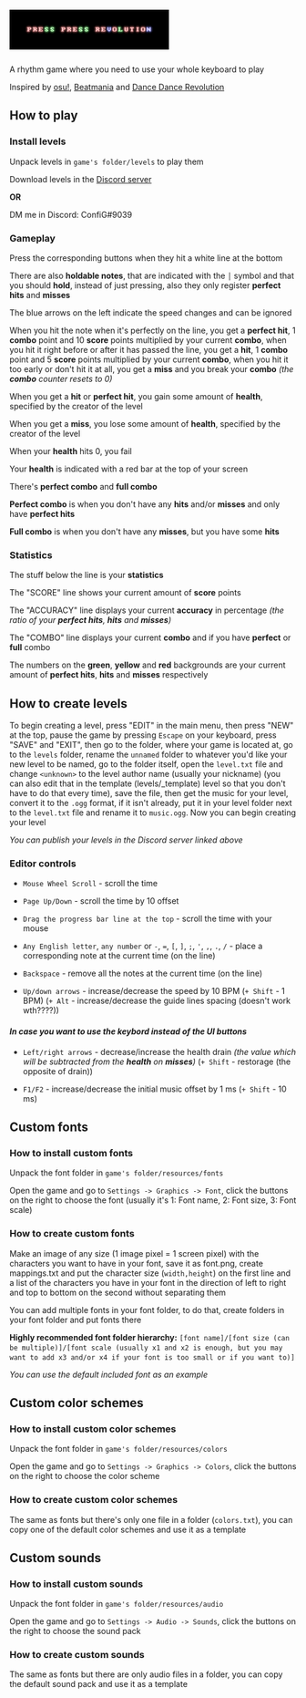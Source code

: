# ![Press Press Revolution](banner.png)
A rhythm game where you need to use your whole keyboard to play

Inspired by [osu!](https://osu.ppy.sh), [Beatmania](https://en.wikipedia.org/wiki/Beatmania) and [Dance Dance Revolution](https://en.wikipedia.org/wiki/Dance_Dance_Revolution)


## How to play
### Install levels
Unpack levels in `game's folder/levels` to play them

Download levels in the [Discord server](https://discord.gg/AuYUVs5)

**OR**

DM me in Discord: ConfiG#9039

### Gameplay
Press the corresponding buttons when they hit a white line at the bottom

There are also **holdable notes**, that are indicated with the `│` symbol and that you should **hold**, instead of just pressing,
also they only register **perfect hits** and **misses**

The blue arrows on the left indicate the speed changes and can be ignored

When you hit the note when it's perfectly on the line, you get a **perfect hit**, 1 **combo** point and 10 **score** points multiplied by your current **combo**,
 when you hit it right before or after it has passed the line, you get a **hit**, 1 **combo** point and 5 **score** points multiplied by your current **combo**,
 when you hit it too early or don't hit it at all, you get a **miss** and you break your **combo** *(the **combo** counter resets to 0)*
 
When you get a **hit** or **perfect hit**, you gain some amount of **health**, specified by the creator of the level

When you get a **miss**, you lose some amount of **health**, specified by the creator of the level

When your **health** hits 0, you fail

Your **health** is indicated with a red bar at the top of your screen

There's **perfect combo** and **full combo**

**Perfect combo** is when you don't have any **hits** and/or **misses** and only have **perfect hits**

**Full combo** is when you don't have any **misses**, but you have some **hits**

### Statistics
The stuff below the line is your **statistics**

The "SCORE" line shows your current amount of **score** points

The "ACCURACY" line displays your current **accuracy** in percentage *(the ratio of your **perfect hits**, **hits** and **misses**)*

The "COMBO" line displays your current **combo** and if you have **perfect** or **full** combo

The numbers on the **green**, **yellow** and **red** backgrounds are your current amount of **perfect hits**, **hits** and **misses** respectively

## How to create levels
To begin creating a level, press "EDIT" in the main menu, then press "NEW" at the top,
pause the game by pressing `Escape` on your keyboard, press "SAVE" and "EXIT",
then go to the folder, where your game is located at, go to the `levels` folder,
rename the `unnamed` folder to whatever you'd like your new level to be named,
go to the folder itself, open the `level.txt` file and change `<unknown>` to the level author name (usually your nickname) 
(you can also edit that in the template (levels/\_template) level so that you don't have to do that every time), save the file,
then get the music for your level, convert it to the `.ogg` format, if it isn't already,
put it in your level folder next to the `level.txt` file and rename it to `music.ogg`.
Now you can begin creating your level

*You can publish your levels in the Discord server linked above*

### Editor controls
- `Mouse Wheel Scroll` - scroll the time

- `Page Up/Down` - scroll the time by 10 offset

- `Drag the progress bar line at the top` - scroll the time with your mouse

- `Any English letter`, `any number` or `-`, `=`, `[`, `]`, `;`, `'`, `,`, `.`, `/` - place a corresponding note at the current time (on the line)

- `Backspace` - remove all the notes at the current time (on the line)

- `Up/down arrows` - increase/decrease the speed by 10 BPM (`+ Shift` - 1 BPM) (`+ Alt` - increase/decrease the guide lines spacing (doesn't work wth????))

#### _In case you want to use the keybord instead of the UI buttons_
- `Left/right arrows` - decrease/increase the health drain *(the value which will be subtracted from the **health** on **misses**)* (`+ Shift` - restorage (the opposite of drain))

- `F1/F2` - increase/decrease the initial music offset by 1 ms (`+ Shift` - 10 ms)

## Custom fonts
### How to install custom fonts
Unpack the font folder in `game's folder/resources/fonts`

Open the game and go to `Settings -> Graphics -> Font`, click the buttons on the right to choose the font (usually it's 1: Font name, 2: Font size, 3: Font scale)

### How to create custom fonts
Make an image of any size (1 image pixel = 1 screen pixel) with the characters you want to have in your font, save it as font.png, create mappings.txt and put the character size (`width,height`) on the first line and a list of the characters you have in your font in the direction of left to right and top to bottom on the second without separating them

You can add multiple fonts in your font folder, to do that, create folders in your font folder and put fonts there

**Highly recommended font folder hierarchy:** `[font name]/[font size (can be multiple)]/[font scale (usually x1 and x2 is enough, but you may want to add x3 and/or x4 if your font is too small or if you want to)]`

*You can use the default included font as an example*

## Custom color schemes
### How to install custom color schemes
Unpack the font folder in `game's folder/resources/colors`

Open the game and go to `Settings -> Graphics -> Colors`, click the buttons on the right to choose the color scheme

### How to create custom color schemes
The same as fonts but there's only one file in a folder (`colors.txt`), you can copy one of the default color schemes and use it as a template

## Custom sounds
### How to install custom sounds
Unpack the font folder in `game's folder/resources/audio`

Open the game and go to `Settings -> Audio -> Sounds`, click the buttons on the right to choose the sound pack

### How to create custom sounds
The same as fonts but there are only audio files in a folder, you can copy the default sound pack and use it as a template
